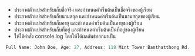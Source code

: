 - ประกาศตัวแปรสำหรับเก็บชื่อจริง และกำหนดค่าเริ่มต้นเป็นชื่อจริงของผู้เรียน
- ประกาศตัวแปรสำหรับเก็บนามสกุล และกำหนดค่าเริ่มต้นเป็นนามสกุลของผู้เรียน
- ประกาศตัวแปรสำหรับเก็บอายุ และกำหนดค่าเริ่มต้นเป็นอายุของผู้เรียน
- ประกาศตัวแปรสำหรับเก็บที่อยู่ และกำหนดค่าเริ่มต้นเป็นที่อยู่ของผู้เรียน
- ให้ใช้คำสั่ง console.log โดยให้ได้ผลลัพธ์ออกมาเป็น

```js
Full Name: John Doe, Age: 27, Address: 118 Mint Tower Banthatthong Rd.
```
